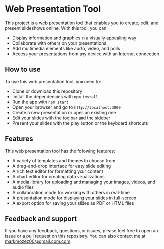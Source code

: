 # Web Presentation Tool

This project is a web presentation tool that enables you to create, edit, and present slideshows online. With this tool, you can:

- Display information and graphics in a visually appealing way
- Collaborate with others on your presentations
- Add multimedia elements like audio, video, and polls
- Access your presentations from any device with an Internet connection

## How to use

To use this web presentation tool, you need to:

- Clone or download this repository
- Install the dependencies with `npm install`
- Run the app with `npm start`
- Open your browser and go to `http://localhost:3000`
- Create a new presentation or open an existing one
- Edit your slides with the toolbar and the sidebar
- Present your slides with the play button or the keyboard shortcuts

## Features

This web presentation tool has the following features:

- A variety of templates and themes to choose from
- A drag-and-drop interface for easy slide editing
- A rich text editor for formatting your content
- A chart editor for creating data visualizations
- A media library for uploading and managing your images, videos, and audio files
- A collaboration mode for working with others in real-time
- A presentation mode for displaying your slides in full-screen
- A export option for saving your slides as PDF or HTML files

## Feedback and support

If you have any feedback, questions, or issues, please feel free to open an issue or a pull request on this repository. You can also contact me at markmozez00@gmail.com.com.
